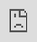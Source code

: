 <script context="module" lang="ts">
    import type { BlogFrontmatter } from '$lib/blog/types';

    export const metadata: BlogFrontmatter = {
        title: 'Obra Icons tutorial',
        date: '2024-08-22',
        tags: 'tutorial'
    }
</script>

<div class="video-container-wrapper">
    <div class="video-container">
        <iframe
            style="position: absolute; top: 0; left: 0; width: 100%; height: 100%;"
            src="https://www.youtube.com/embed/pKf-NS8nkeY?si=InwkuZTtOm9_J8QU"
            title="YouTube video player"
            frameborder="0"
            allow="accelerometer; autoplay; clipboard-write; encrypted-media; gyroscope; picture-in-picture; web-share"
            referrerpolicy="strict-origin-when-cross-origin"
            allowfullscreen
        ></iframe>
    </div>
</div>

I recorded a video where I show some basics on how to create icons in Figma, or at least how I do it.

This video goes through some basic techniques including

1. Working with keyshapes
2. Useful shortcuts
3. Pixel grid/align to pixel grid settings
4. Basics of the pen tool
5. Rounding of start and end points
6. Rounding of joins

If you think this is interesting, leave a comment or a like to the video, so I know to make more videos like this.